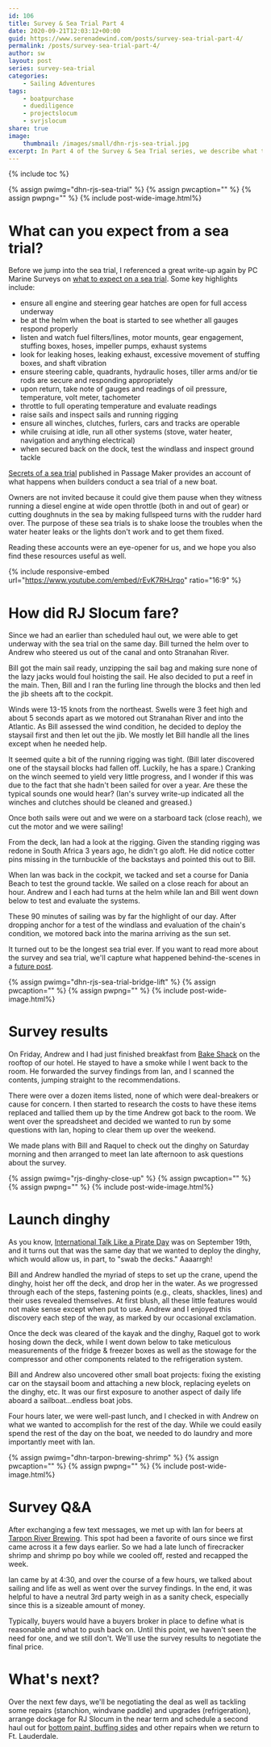 ```yaml
---
id: 106
title: Survey & Sea Trial Part 4
date: 2020-09-21T12:03:12+00:00
guid: https://www.serenadewind.com/posts/survey-sea-trial-part-4/
permalink: /posts/survey-sea-trial-part-4/
author: sw
layout: post
series: survey-sea-trial
categories:
    - Sailing Adventures
tags:
    - boatpurchase
    - duediligence
    - projectslocum
    - svrjslocum
share: true
image:
    thumbnail: /images/small/dhn-rjs-sea-trial.jpg 
excerpt: In Part 4 of the Survey & Sea Trial series, we describe what to expect from a sea trial and how RJ Slocum fared.
---
```

{% include toc %}

{% assign pwimg="dhn-rjs-sea-trial" %}
{% assign pwcaption="" %}
{% assign pwpng="" %}
{% include post-wide-image.html%}

# What can you expect from a sea trial?

Before we jump into the sea trial, I referenced a great write-up again by PC Marine Surveys on [what to expect on a sea trial](http://www.pcmarinesurveys.com/Sea%20Trials.htm). Some key highlights include:

 - ensure all engine and steering gear hatches are open for full access underway
 - be at the helm when the boat is started to see whether all gauges respond properly
 - listen and watch fuel filters/lines, motor mounts, gear engagement, stuffing boxes, hoses, impeller pumps, exhaust systems
 - look for leaking hoses, leaking exhaust, excessive movement of stuffing boxes, and shaft vibration
 - ensure steering cable, quadrants, hydraulic hoses, tiller arms and/or tie rods are secure and responding appropriately
 - upon return, take note of gauges and readings of oil pressure, temperature, volt meter, tachometer
 - throttle to full operating temperature and evaluate readings
 - raise sails and inspect sails and running rigging
 - ensure all winches, clutches, furlers, cars and tracks are operable
 - while cruising at idle, run all other systems (stove, water heater, navigation and anything electrical)
 - when secured back on the dock, test the windlass and inspect ground tackle

[Secrets of a sea trial](https://www.passagemaker.com/cruiser-reviews/secrets-of-a-sea-trial) published in Passage Maker provides an account of what happens when builders conduct a sea trial of a new boat. 

Owners are not invited because it could give them pause when they witness running a diesel engine at wide open throttle (both in and out of gear) or cutting doughnuts in the sea by making fullspeed turns with the rudder hard over. The purpose of these sea trials is to shake loose the troubles when the water heater leaks or the lights don't work and to get them fixed. 

Reading these accounts were an eye-opener for us, and we hope you also find these resources useful as well.

{% include responsive-embed url="https://www.youtube.com/embed/rEvK7RHJrqo" ratio="16:9" %}

# How did RJ Slocum fare?

Since we had an earlier than scheduled haul out, we were able to get underway with the sea trial on the same day. Bill turned the helm over to Andrew who steered us out of the canal and onto Stranahan River. 

Bill got the main sail ready, unzipping the sail bag and making sure none of the lazy jacks would foul hoisting the sail. He also decided to put a reef in the main. Then, Bill and I ran the furling line through the blocks and then led the jib sheets aft to the cockpit. 

Winds were 13-15 knots from the northeast. Swells were 3 feet high and about 5 seconds apart as we motored out Stranahan River and into the Atlantic. As Bill assessed the wind condition, he decided to deploy the staysail first and then let out the jib. We mostly let Bill handle all the lines except when he needed help. 

It seemed quite a bit of the running rigging was tight. (Bill later discovered one of the staysail blocks had fallen off. Luckily, he has a spare.) Cranking on the winch seemed to yield very little progress, and I wonder if this was due to the fact that she hadn't been sailed for over a year. Are these the typical sounds one would hear? (Ian's survey write-up indicated all the winches and clutches should be cleaned and greased.)

Once both sails were out and we were on a starboard tack (close reach), we cut the motor and we were sailing!

From the deck, Ian had a look at the rigging. Given the standing rigging was redone in South Africa 3 years ago, he didn't go aloft. He did notice cotter pins missing in the turnbuckle of the backstays and pointed this out to Bill.

When Ian was back in the cockpit, we tacked and set a course for Dania Beach to test the ground tackle. We sailed on a close reach for about an hour. Andrew and I each had turns at the helm while Ian and Bill went down below to test and evaluate the systems. 

These 90 minutes of sailing was by far the highlight of our day. After dropping anchor for a test of the windlass and evaluation of the chain's condition, we motored back into the marina arriving as the sun set. 

It turned out to be the longest sea trial ever. If you want to read more about the survey and sea trial, we'll capture what happened behind-the-scenes in a [future post](https://www.patreon.com/posts/41702312). 

{% assign pwimg="dhn-rjs-sea-trial-bridge-lift" %}
{% assign pwcaption="" %}
{% assign pwpng="" %}
{% include post-wide-image.html%}

# Survey results

On Friday, Andrew and I had just finished breakfast from [Bake Shack](http://www.bakeshackfl.com/menu/) on the rooftop of our hotel. He stayed to have a smoke while I went back to the room. He forwarded the survey findings from Ian, and I scanned the contents, jumping straight to the recommendations. 

There were over a dozen items listed, none of which were deal-breakers or cause for concern. I then started to research the costs to have these items replaced and tallied them up by the time Andrew got back to the room. We went over the spreadsheet and decided we wanted to run by some questions with Ian, hoping to clear them up over the weekend.

We made plans with Bill and Raquel to check out the dinghy on Saturday morning and then arranged to meet Ian late afternoon to ask questions about the survey.

{% assign pwimg="rjs-dinghy-close-up" %}
{% assign pwcaption="" %}
{% assign pwpng="" %}
{% include post-wide-image.html%}

# Launch dinghy

As you know, [International Talk Like a Pirate Day](https://serenadewind.com/posts/talk-like-a-pirate/) was on September 19th, and it turns out that was the same day that we wanted to deploy the dinghy, which would allow us, in part, to "swab the decks." Aaaarrgh!

Bill and Andrew handled the myriad of steps to set up the crane, upend the dinghy, hoist her off the deck, and drop her in the water. As we progressed through each of the steps, fastening points (e.g., cleats, shackles, lines) and their uses revealed themselves. At first blush, all these little features would not make sense except when put to use. Andrew and I enjoyed this discovery each step of the way, as marked by our occasional exclamation.

Once the deck was cleared of the kayak and the dinghy, Raquel got to work hosing down the deck, while I went down below to take meticulous measurements of the fridge & freezer boxes as well as the stowage for the compressor and other components related to the refrigeration system. 

Bill and Andrew also uncovered other small boat projects: fixing the existing car on the staysail boom and attaching a new block, replacing eyelets on the dinghy, etc. It was our first exposure to another aspect of daily life aboard a sailboat...endless boat jobs. 

Four hours later, we were well-past lunch, and I checked in with Andrew on what we wanted to accomplish for the rest of the day. While we could easily spend the rest of the day on the boat, we needed to do laundry and more importantly meet with Ian.

{% assign pwimg="dhn-tarpon-brewing-shrimp" %}
{% assign pwcaption="" %}
{% assign pwpng="" %}
{% include post-wide-image.html%}

# Survey Q&A

After exchanging a few text messages, we met up with Ian for beers at [Tarpon River Brewing](http://tarponriverbrewing.com/). This spot had been a favorite of ours since we first came across it a few days earlier. So we had a late lunch of firecracker shrimp and shrimp po boy while we cooled off, rested and recapped the week.

Ian came by at 4:30, and over the course of a few hours, we talked about sailing and life as well as went over the survey findings. In the end, it was helpful to have a neutral 3rd party weigh in as a sanity check, especially since this is a sizeable amount of money. 

Typically, buyers would have a buyers broker in place to define what is reasonable and what to push back on. Until this point, we haven't seen the need for one, and we still don't. We'll use the survey results to negotiate the final price. 

# What's next?

Over the next few days, we'll be negotiating the deal as well as tackling some repairs (stanchion, windvane paddle) and upgrades (refrigeration), arrange dockage for RJ Slocum in the near term and schedule a second haul out for [bottom paint, buffing sides](/posts/survey-sea-trial-part-3/) and other repairs when we return to Ft. Lauderdale. 
